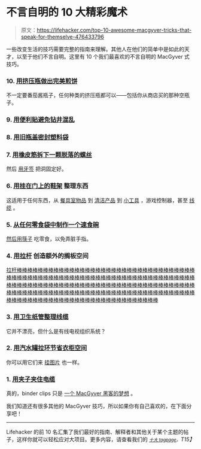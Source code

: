 # 不言自明的 10 大精彩魔术

> 原文：<https://lifehacker.com/top-10-awesome-macgyver-tricks-that-speak-for-themselve-476433796>

一些改变生活的技巧需要完整的指南来理解。其他人在他们的简单中是如此的天才，以至于他们不言自明。这里有 10 个我们最喜欢的不言自明的 MacGyver 式技巧。



### 10. [用挤压瓶做出完美煎饼](http://lifehacker.com/repurpose-a-squeeze-bottle-for-perfect-pancakes-5256023)

不一定要番茄酱瓶子，任何种类的挤压瓶都可以——包括你从商店买的那种空瓶子。

### 9. [用便利贴避免钻井混乱](https://lifehacker.com/use-a-post-it-note-for-easy-post-drilling-cleanup-5620573)

### 8. [用旧瓶盖密封塑料袋](http://lifehacker.com/seal-plastic-bags-with-old-bottle-caps-5653113)

### 7. [用橡皮筋拆下一颗脱落的螺丝](http://lifehacker.com/remove-a-stripped-screw-with-a-rubber-band-5462520)

然后 [用牙签](http://lifehacker.com/fix-a-stripped-screw-hole-with-toothpicks-5754380) 把洞固定好。

### 6. [用挂在门上的鞋架](https://lifehacker.com/get-organized-and-save-pantry-space-with-an-over-the-do-5873048) 整理东西

这适用于任何东西，从 [餐具室物品](https://lifehacker.com/get-organized-and-save-pantry-space-with-an-over-the-do-5873048) 到 [清洁产品](https://lifehacker.com/repurpose-an-over-the-door-shoe-holder-into-a-cleaning-5878098) 到 [小工具](http://lifehacker.com/macgyver-tip-shoe-holder-gadget-organizer-190149) ，游戏控制器，甚至 [线缆](http://lifehacker.com/repurpose-a-shoe-organizer-for-compartmentalized-cable-5667824) 。

### 5. [从任何零食袋中制作一个速食碗](http://lifehacker.com/create-an-instant-snack-bowl-from-any-snack-bag-5508789)

[然后用筷子](http://lifehacker.com/eat-cheetos-with-chopsticks-to-keep-hands-clean-5884449) 吃零食，以免弄脏手指。

### 4. [用拉杆](http://lifehacker.com/use-a-tension-rod-to-create-a-second-shelf-in-your-kitc-5897492) 创造额外的搁板空间

[拉杆棒棒棒棒棒棒棒棒棒棒棒棒棒棒棒棒棒棒棒棒棒棒棒棒棒棒棒棒棒棒棒棒棒棒棒棒棒棒棒棒棒棒棒棒棒棒棒棒棒棒棒棒棒棒棒棒棒棒棒棒棒棒棒棒棒棒棒棒棒棒棒棒棒棒棒棒棒棒棒棒棒棒棒棒棒棒棒棒棒棒棒棒棒棒棒棒棒棒棒棒棒棒棒棒棒棒棒棒棒棒棒棒棒棒棒棒棒棒棒棒棒棒棒棒棒棒棒棒棒棒棒棒棒棒棒棒棒棒棒棒棒棒棒棒棒棒棒棒棒棒棒棒棒棒棒棒棒棒棒棒棒棒棒棒棒棒棒棒棒棒棒](http://lifehacker.com/organize-cleaning-bottles-under-the-sink-with-a-tension-5816766)

### 3. [用卫生纸管整理线缆](http://lifehacker.com/diy-toilet-paper-tube-organizer-is-ugly-but-its-a-hell-5798636)

它并不漂亮，但什么是有线电视组织系统？

### 2. [用汽水罐拉环节省衣柜空间](http://lifehacker.com/use-soda-can-tabs-to-create-double-coat-hangers-keep-s-5946857)

你可以用它们来 [挂图片](http://lifehacker.com/hang-a-picture-with-an-old-soda-can-tab-5750306) 也一样。

### 1. [用夹子夹住电缆](http://lifehacker.com/binder-clips-as-cable-catchers-redux-5499838)

真的，binder clips 只是 [一个 MacGyver 黑客的梦想](http://lifehacker.com/top-10-diy-miracles-you-can-accomplish-with-a-1-binder-5927857#_ga=1.175539234.1824013664.1438716659) 。

我们知道还有很多其他的 MacGyver 技巧，所以如果你有自己喜欢的，在下面分享吧！

* * *

Lifehacker 的前 10 名汇集了我们最好的指南、解释者和其他关于某个主题的帖子，这样你就可以轻松应对大项目。更多内容，请查看我们的 [*<small>十大 tagpage</small>*](http://lifehacker.com/tag/lifehacker-top-10)*<small>。</small>T15】*